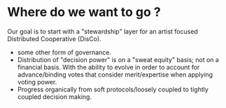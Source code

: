 # Where do we want to go ?

Our goal is to start with a "stewardship" layer for an artist focused Distributed Cooperative \(DisCo\).

* some other form of governance.
* Distribution of "decision power" is on a "sweat equity" basis; not on a financial basis. With the ability to evolve in order to account for advance/binding votes that consider merit/expertise when applying voting power.
* Progress organically from soft protocols/loosely coupled to tightly coupled decision making.

